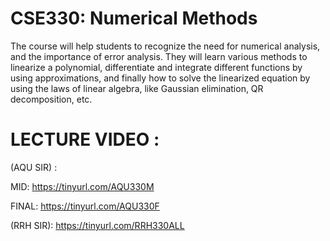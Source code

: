 # CSE330: Numerical Methods

The course will help students to recognize the need for numerical analysis, and the importance of error analysis. They will learn various methods to linearize a polynomial, differentiate and integrate different functions by using approximations, and finally how to solve the linearized equation by using the laws of linear algebra, like Gaussian elimination, QR decomposition, etc.


# LECTURE VIDEO : 

(AQU SIR) :

MID: https://tinyurl.com/AQU330M

FINAL: https://tinyurl.com/AQU330F

(RRH  SIR): https://tinyurl.com/RRH330ALL
